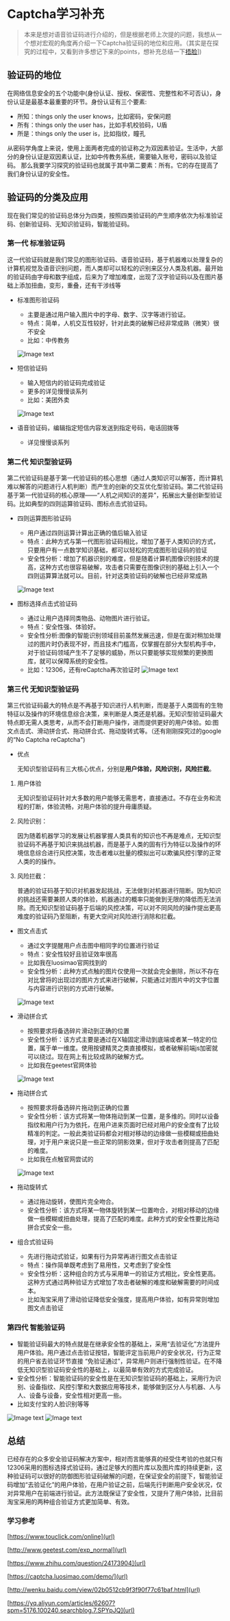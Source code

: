 # Captcha学习补充

> 本来是想对语音验证码进行介绍的，但是根据老师上次提的问题，我想从一个想对宏观的角度再介绍一下Captcha验证码的地位和应用。（其实是在探究的过程中，又看到许多想记下来的points，想补充总结一下[捂脸](●'◡'●)])

## 验证码的地位
在网络信息安全的五个功能中(身份认证、授权、保密性、完整性和不可否认)，身份认证是最基本最重要的环节。身份认证有三个要素:

* 所知：things only the user knows，比如密码，安保问题
* 所有：things only the user has，比如手机校验码，U盾
* 所是：things only the user is，比如指纹，瞳孔

从密码学角度上来说，使用上面两者完成的验证称之为双因素验证。生活中，大部分的身份认证是双因素认证，比如中传教务系统，需要输入账号，密码以及验证码。
那么我要学习探究的验证码也就属于其中第二要素：所有。它的存在提高了我们身份认证的安全性。

## 验证码的分类及应用
现在我们常见的验证码总体分为四类，按照四类验证码的产生顺序依次为标准验证码、创新验证码、无知识验证码，智能验证码。

### 第一代 标准验证码
  这一代验证码就是我们常见的图形验证码、语音验证码，基于机器难以处理复杂的计算机视觉及语音识别问题，而人类却可以轻松的识别来区分人类及机器。最开始的验证码由字母和数字组成，后来为了增加难度，出现了汉字验证码以及在图片基础上添加扭曲，变形，重叠，还有干涉线等

* 标准图形验证码
	  
	* 主要是通过用户输入图片中的字母、数字、汉字等进行验证。
	* 特点：简单，人机交互性较好，针对此类的破解已经非常成熟（微笑）很不安全
	* 比如：中传教务
	  
	![Image text](https://github.com/Zhaojytt/ns/blob/master/2016-2/zjy/img_folder/1.1.png)

* 短信验证码
	* 输入短信内的验证码完成验证
	* 更多的详见慢慢谈系列
	* 比如：美团外卖
		
	![Image text](https://github.com/Zhaojytt/ns/blob/master/2016-2/zjy/img_folder/1.2.png)
	
* 语音验证码，编辑指定短信内容发送到指定号码，电话回拨等
	* 详见慢慢谈系列

### 第二代 知识型验证码

第二代验证码是基于第一代验证码的核心思想（通过人类知识可以解答，而计算机难以解答的问题进行人机判断）而产生的创新的交互优化型验证码。第二代验证码基于第一代验证码的核心原理——“人机之间知识的差异”，拓展出大量创新型验证码。比如典型的四则运算验证码、图标点击式验证码。

* 四则运算图形验证码
	* 用户通过四则运算计算出正确的值后输入验证
	* 特点：此种方式与第一代图形验证码相比，增加了基于人类知识的方式，只要用户有一点数学知识基础，都可以轻松的完成图形验证码的验证
	* 安全性分析：增加了机器识别的难度，但是随着计算机图像识别技术的提高，这种方式也很容易破解，攻击者只需要在图像识别的基础上引入一个四则运算算法就可以。目前，针对这类验证码的破解也已经非常成熟
	
	![Image text](https://github.com/Zhaojytt/ns/blob/master/2016-2/zjy/img_folder/1.3.png)

* 图标选择点击式验证码
	* 通过让用户选择同类物品、动物图片进行验证。
	* 特点：安全性强、体验好。
	* 安全性分析:图像的智能识别领域目前虽然发展迅速，但是在面对稍加处理过的图片时仍表现不好，而且技术门槛高，仅掌握在部分大型机构手中，对于验证码领域产生不了足够的威胁，所以只要能够实现频繁的更换图库，就可以保障系统的安全性。
	* 比如：12306，还有reCaptcha再次验证时
	![Image text](https://github.com/Zhaojytt/ns/blob/master/2016-2/zjy/img_folder/1.4.png)

### 第三代 无知识型验证码

第三代验证码最大的特点是不再基于知识进行人机判断，而是基于人类固有的生物特征以及操作的环境信息综合决策，来判断是人类还是机器。无知识型验证码最大特点即无需人类思考，从而不会打断用户操作，进而提供更好的用户体验。如:图文点击式、滑动拼合式、拖动拼合式、拖动旋转式等。（还有刚刚探究过的google的“No Captcha reCaptcha")

* 优点

  	无知识型验证码有三大核心优点，分别是**用户体验，风险识别，风险拦截**。

1. 用户体验
	
	无知识型验证码针对大多数的用户能够无需思考，直接通过。不存在业务和流程的打断，体验流畅，对用户体验的提升毋庸质疑。
	
2. 风险识别：

	因为随着机器学习的发展让机器掌握人类具有的知识也不再是难点，无知识型验证码不再基于知识来挑战机器，而是基于人类的固有行为特征以及操作的环境信息综合进行风控决策，攻击者难以批量的模拟出可以欺骗风控引擎的正常人类的的操作。

3. 风险拦截：

	普通的验证码基于知识对机器发起挑战，无法做到对机器进行阻断。因为知识的挑战还需要兼顾人类的体验，机器通过的概率只能做到无限的降低而无法消除。而无知识型验证码基于后端的风控决策，可以对不同风险的操作提出更高难度的验证码乃至阻断，有更大空间对风险进行消除和拦截。
	
* 图文点击式
	* 通过文字提醒用户点击图中相同字的位置进行验证
	* 特点：安全性较好且验证效率很高
	* 比如我在luosimao官网找到的
	* 安全性分析：此种方式点触的图片仅使用一次就会完全删除，所以不存在对比曾将的出现过的图片方式来进行破解，只能通过对图片中的文字位置与内容进行识别的方式进行破解。

	![Image text](https://github.com/Zhaojytt/ns/blob/master/2016-2/zjy/img_folder/1.5.png)
* 滑动拼合式
	* 按照要求将备选碎片滑动到正确的位置
	* 安全性分析：该方式主要是通过在X轴固定滑动到底端或者某一特定的位置，属于单一维度。使用按键精灵之类直接模拟，或者破解前端js加密就可以绕过。现在网上有比较成熟的破解方式。
	* 比如我在geetest官网体验
	
	![Image text](https://github.com/Zhaojytt/ns/blob/master/2016-2/zjy/img_folder/1.6.png)

* 拖动拼合式
	* 按照要求将备选碎片拖动到正确的位置
	* 安全性分析：该方式将某一物体拖动到某一位置，是多维的。同时以设备指纹和用户行为为依托，在用户进来页面时已经对用户的安全度有了比较精准的判定。一般此类验证码都会对相对移动的边缘做一些模糊或扭曲处理，对于用户来说只是一些正常的阴影效果，但对于攻击者则提高了匹配的难度。
	* 比如我在点触官网尝试的
		
	![Image text](https://github.com/Zhaojytt/ns/blob/master/2016-2/zjy/img_folder/1.7.png)

* 拖动旋转式
	* 通过拖动旋转，使图片完全吻合。
	* 安全性分析：该方式将某一物体旋转到某一位置吻合，对相对移动的边缘做一些模糊或扭曲处理，提高了匹配的难度。此种方式的安全性要比拖动拼合式安全一些。

* 组合式验证码
	* 先进行拖动式验证，如果有行为异常再进行图文点击验证
	* 特点：操作简单既考虑到了易用性，又考虑到了安全性
	* 安全性分析：这种组合的方式与采用单一的验证方式相比，安全性更高。这种方式通过两种验证方式增加了攻击者破解的难度和破解需要的时间成本。
	* 比如淘宝采用了滑动验证降低安全强度，提高用户体验，如有异常则增加图文点击验证


### 第四代 智能验证码
* 智能验证码最大的特点就是在继承安全性的基础上，采用“去验证化”方法提升用户体验。用户通过点击验证按钮，智能评定当前用户的安全状况，行为正常的用户省去验证环节直接 “免验证通过”，异常用户则进行强制性验证。在不降低无知识型验证码安全性的基础上，以最简单有效的方式完成验证。
* 安全性分析：智能验证码的安全性是在无知识型验证码的基础上，采用行为识别、设备指纹、风控引擎和大数据应用等技术，能够做到区分人与机器、人与人、设备与设备，安全性相对更高一些。
* 比如支付宝的人脸识别等等

![Image text](https://github.com/Zhaojytt/ns/blob/master/2016-2/zjy/img_folder/1.9.png)
![Image text](https://github.com/Zhaojytt/ns/blob/master/2016-2/zjy/img_folder/1.8.jpg)

## 总结
已经存在的众多安全验证码解决方案中，相对而言能够真的经受住考验的也就只有12306采用的图标选择式验证码，通过足够大的图片库以及图片库的持续更新，这种验证码可以很好的防御图形验证码破解的问题，在保证安全的前提下，智能验证码增加“去验证化”的用户体验，在用户验证之前，后端先行判断用户安全状况，仅对异常用户在前端进行验证。此方法既保证了安全性，又提升了用户体验，比目前淘宝采用的两种组合验证方式更加简单、有效。



### 学习参考
[https://www.touclick.com/online](url)

[http://www.geetest.com/exp_normal](url)

[https://www.zhihu.com/question/24173904](url)

[https://captcha.luosimao.com/demo/](url)

[http://wenku.baidu.com/view/02b0512cb9f3f90f77c61baf.html](url)

[https://yq.aliyun.com/articles/62607?spm=5176.100240.searchblog.7.SPYpJQ](url)

